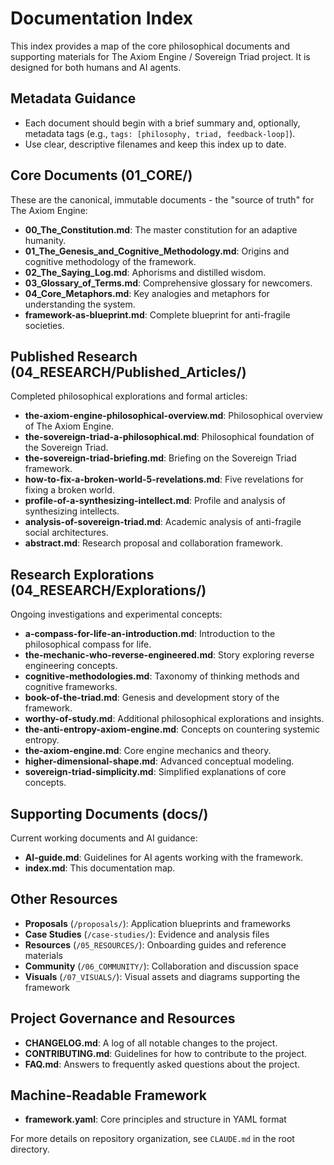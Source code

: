 
# Documentation Index

This index provides a map of the core philosophical documents and supporting materials for The Axiom Engine / Sovereign
Triad project. It is designed for both humans and AI agents.

## Metadata Guidance

- Each document should begin with a brief summary and, optionally, metadata tags (e.g., `tags: [philosophy, triad, feedback-loop]`).
- Use clear, descriptive filenames and keep this index up to date.

## Core Documents (01_CORE/)

These are the canonical, immutable documents - the "source of truth" for The Axiom Engine:

- **00_The_Constitution.md**: The master constitution for an adaptive humanity.
- **01_The_Genesis_and_Cognitive_Methodology.md**: Origins and cognitive methodology of the framework.
- **02_The_Saying_Log.md**: Aphorisms and distilled wisdom.
- **03_Glossary_of_Terms.md**: Comprehensive glossary for newcomers.
- **04_Core_Metaphors.md**: Key analogies and metaphors for understanding the system.
- **framework-as-blueprint.md**: Complete blueprint for anti-fragile societies.

## Published Research (04_RESEARCH/Published_Articles/)

Completed philosophical explorations and formal articles:

- **the-axiom-engine-philosophical-overview.md**: Philosophical overview of The Axiom Engine.
- **the-sovereign-triad-a-philosophical.md**: Philosophical foundation of the Sovereign Triad.
- **the-sovereign-triad-briefing.md**: Briefing on the Sovereign Triad framework.
- **how-to-fix-a-broken-world-5-revelations.md**: Five revelations for fixing a broken world.
- **profile-of-a-synthesizing-intellect.md**: Profile and analysis of synthesizing intellects.
- **analysis-of-sovereign-triad.md**: Academic analysis of anti-fragile social architectures.
- **abstract.md**: Research proposal and collaboration framework.

## Research Explorations (04_RESEARCH/Explorations/)

Ongoing investigations and experimental concepts:

- **a-compass-for-life-an-introduction.md**: Introduction to the philosophical compass for life.
- **the-mechanic-who-reverse-engineered.md**: Story exploring reverse engineering concepts.
- **cognitive-methodologies.md**: Taxonomy of thinking methods and cognitive frameworks.
- **book-of-the-triad.md**: Genesis and development story of the framework.
- **worthy-of-study.md**: Additional philosophical explorations and insights.
- **the-anti-entropy-axiom-engine.md**: Concepts on countering systemic entropy.
- **the-axiom-engine.md**: Core engine mechanics and theory.
- **higher-dimensional-shape.md**: Advanced conceptual modeling.
- **sovereign-triad-simplicity.md**: Simplified explanations of core concepts.

## Supporting Documents (docs/)

Current working documents and AI guidance:

- **AI-guide.md**: Guidelines for AI agents working with the framework.
- **index.md**: This documentation map.

## Other Resources

- **Proposals** (`/proposals/`): Application blueprints and frameworks
- **Case Studies** (`/case-studies/`): Evidence and analysis files
- **Resources** (`/05_RESOURCES/`): Onboarding guides and reference materials
- **Community** (`/06_COMMUNITY/`): Collaboration and discussion space
- **Visuals** (`/07_VISUALS/`): Visual assets and diagrams supporting the framework

## Project Governance and Resources

- **CHANGELOG.md**: A log of all notable changes to the project.
- **CONTRIBUTING.md**: Guidelines for how to contribute to the project.
- **FAQ.md**: Answers to frequently asked questions about the project.

## Machine-Readable Framework

- **framework.yaml**: Core principles and structure in YAML format

For more details on repository organization, see `CLAUDE.md` in the root directory.
